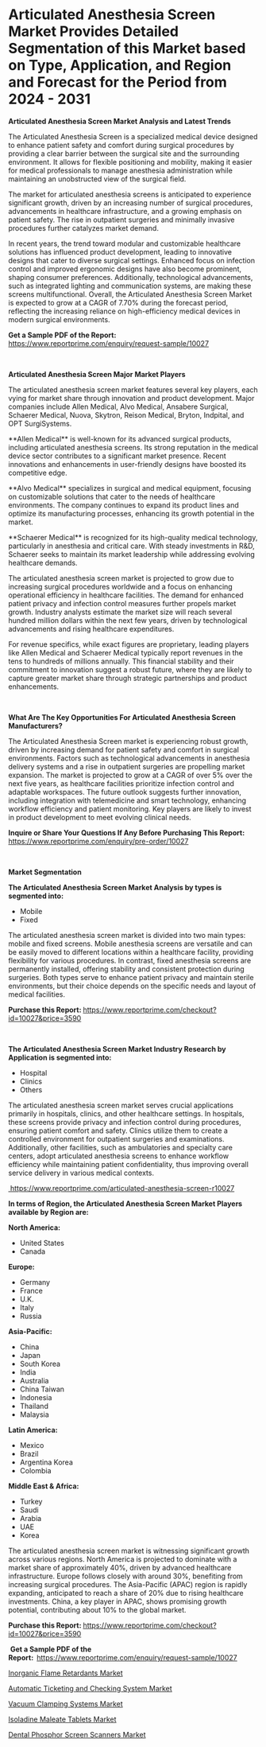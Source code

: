 <p><h1>Articulated Anesthesia Screen Market Provides Detailed Segmentation of this Market based on Type, Application, and Region and Forecast for the Period from 2024 - 2031</h1></p><p><strong>Articulated Anesthesia Screen Market Analysis and Latest Trends</strong></p>
<p><p>The Articulated Anesthesia Screen is a specialized medical device designed to enhance patient safety and comfort during surgical procedures by providing a clear barrier between the surgical site and the surrounding environment. It allows for flexible positioning and mobility, making it easier for medical professionals to manage anesthesia administration while maintaining an unobstructed view of the surgical field. </p><p>The market for articulated anesthesia screens is anticipated to experience significant growth, driven by an increasing number of surgical procedures, advancements in healthcare infrastructure, and a growing emphasis on patient safety. The rise in outpatient surgeries and minimally invasive procedures further catalyzes market demand. </p><p>In recent years, the trend toward modular and customizable healthcare solutions has influenced product development, leading to innovative designs that cater to diverse surgical settings. Enhanced focus on infection control and improved ergonomic designs have also become prominent, shaping consumer preferences. Additionally, technological advancements, such as integrated lighting and communication systems, are making these screens multifunctional. Overall, the Articulated Anesthesia Screen Market is expected to grow at a CAGR of 7.70% during the forecast period, reflecting the increasing reliance on high-efficiency medical devices in modern surgical environments.</p></p>
<p><strong>Get a Sample PDF of the Report:&nbsp;</strong> <a href="https://www.reportprime.com/enquiry/request-sample/10027?utm_campaign=904&utm_medium=2&utm_source=Github&utm_content=ia&utm_term=28112024&utm_id=articulated-anesthesia-screen">https://www.reportprime.com/enquiry/request-sample/10027</a></p>
<p>&nbsp;</p>
<p><strong>Articulated Anesthesia Screen Major Market Players</strong></p>
<p><p>The articulated anesthesia screen market features several key players, each vying for market share through innovation and product development. Major companies include Allen Medical, Alvo Medical, Ansabere Surgical, Schaerer Medical, Nuova, Skytron, Reison Medical, Bryton, Indpital, and OPT SurgiSystems.</p><p>**Allen Medical** is well-known for its advanced surgical products, including articulated anesthesia screens. Its strong reputation in the medical device sector contributes to a significant market presence. Recent innovations and enhancements in user-friendly designs have boosted its competitive edge.</p><p>**Alvo Medical** specializes in surgical and medical equipment, focusing on customizable solutions that cater to the needs of healthcare environments. The company continues to expand its product lines and optimize its manufacturing processes, enhancing its growth potential in the market.</p><p>**Schaerer Medical** is recognized for its high-quality medical technology, particularly in anesthesia and critical care. With steady investments in R&D, Schaerer seeks to maintain its market leadership while addressing evolving healthcare demands.</p><p>The articulated anesthesia screen market is projected to grow due to increasing surgical procedures worldwide and a focus on enhancing operational efficiency in healthcare facilities. The demand for enhanced patient privacy and infection control measures further propels market growth. Industry analysts estimate the market size will reach several hundred million dollars within the next few years, driven by technological advancements and rising healthcare expenditures.</p><p>For revenue specifics, while exact figures are proprietary, leading players like Allen Medical and Schaerer Medical typically report revenues in the tens to hundreds of millions annually. This financial stability and their commitment to innovation suggest a robust future, where they are likely to capture greater market share through strategic partnerships and product enhancements.</p></p>
<p>&nbsp;</p>
<p><strong>What Are The Key Opportunities For Articulated Anesthesia Screen Manufacturers?</strong></p>
<p><p>The Articulated Anesthesia Screen market is experiencing robust growth, driven by increasing demand for patient safety and comfort in surgical environments. Factors such as technological advancements in anesthesia delivery systems and a rise in outpatient surgeries are propelling market expansion. The market is projected to grow at a CAGR of over 5% over the next five years, as healthcare facilities prioritize infection control and adaptable workspaces. The future outlook suggests further innovation, including integration with telemedicine and smart technology, enhancing workflow efficiency and patient monitoring. Key players are likely to invest in product development to meet evolving clinical needs.</p></p>
<p><strong>Inquire or Share Your Questions If Any Before Purchasing This Report:</strong> <a href="https://www.reportprime.com/enquiry/pre-order/10027?utm_campaign=904&utm_medium=2&utm_source=Github&utm_content=ia&utm_term=28112024&utm_id=articulated-anesthesia-screen">https://www.reportprime.com/enquiry/pre-order/10027</a></p>
<p>&nbsp;</p>
<p><strong>Market Segmentation</strong></p>
<p><strong>The Articulated Anesthesia Screen Market Analysis by types is segmented into:</strong></p>
<p><ul><li>Mobile</li><li>Fixed</li></ul></p>
<p><p>The articulated anesthesia screen market is divided into two main types: mobile and fixed screens. Mobile anesthesia screens are versatile and can be easily moved to different locations within a healthcare facility, providing flexibility for various procedures. In contrast, fixed anesthesia screens are permanently installed, offering stability and consistent protection during surgeries. Both types serve to enhance patient privacy and maintain sterile environments, but their choice depends on the specific needs and layout of medical facilities.</p></p>
<p><strong>Purchase this Report:&nbsp;</strong><a href="https://www.reportprime.com/checkout?id=10027&price=3590&utm_campaign=904&utm_medium=2&utm_source=Github&utm_content=ia&utm_term=28112024&utm_id=articulated-anesthesia-screen">https://www.reportprime.com/checkout?id=10027&price=3590</a></p>
<p>&nbsp;</p>
<p><strong>The Articulated Anesthesia Screen Market Industry Research by Application is segmented into:</strong></p>
<p><ul><li>Hospital</li><li>Clinics</li><li>Others</li></ul></p>
<p><p>The articulated anesthesia screen market serves crucial applications primarily in hospitals, clinics, and other healthcare settings. In hospitals, these screens provide privacy and infection control during procedures, ensuring patient comfort and safety. Clinics utilize them to create a controlled environment for outpatient surgeries and examinations. Additionally, other facilities, such as ambulatories and specialty care centers, adopt articulated anesthesia screens to enhance workflow efficiency while maintaining patient confidentiality, thus improving overall service delivery in various medical contexts.</p></p>
<p><a href="https://www.reportprime.com/articulated-anesthesia-screen-r10027?utm_campaign=904&utm_medium=2&utm_source=Github&utm_content=ia&utm_term=28112024&utm_id=articulated-anesthesia-screen">&nbsp;https://www.reportprime.com/articulated-anesthesia-screen-r10027</a></p>
<p><strong>In terms of Region, the Articulated Anesthesia Screen Market Players available by Region are:</strong></p>
<p>
    <p> <strong> North America: </strong>
        <ul>
            <li>United States</li>
            <li>Canada</li>
        </ul>
        </p> 
    <p> <strong> Europe: </strong>
        <ul>
            <li>Germany</li>
            <li>France</li>
            <li>U.K.</li>
            <li>Italy</li>
            <li>Russia</li>
        </ul>
        </p> 
    <p> <strong> Asia-Pacific: </strong>
        <ul>
            <li>China</li>
            <li>Japan</li>
            <li>South Korea</li>
            <li>India</li>
            <li>Australia</li>
            <li>China Taiwan</li>
            <li>Indonesia</li>
            <li>Thailand</li>
            <li>Malaysia</li>
        </ul>
        </p> 
    <p> <strong> Latin America: </strong>
        <ul>
            <li>Mexico</li>
            <li>Brazil</li>
            <li>Argentina Korea</li>
            <li>Colombia</li>
        </ul>
        </p> 
    <p> <strong> Middle East & Africa: </strong>
        <ul>
            <li>Turkey</li>
            <li>Saudi</li>
            <li>Arabia</li>
            <li>UAE</li>
            <li>Korea</li>
        </ul>
    </p>
    </p>
<p><p>The articulated anesthesia screen market is witnessing significant growth across various regions. North America is projected to dominate with a market share of approximately 40%, driven by advanced healthcare infrastructure. Europe follows closely with around 30%, benefiting from increasing surgical procedures. The Asia-Pacific (APAC) region is rapidly expanding, anticipated to reach a share of 20% due to rising healthcare investments. China, a key player in APAC, shows promising growth potential, contributing about 10% to the global market.</p></p>
<p><strong>Purchase this Report: </strong><a href="https://www.reportprime.com/checkout?id=10027&price=3590&utm_campaign=904&utm_medium=2&utm_source=Github&utm_content=ia&utm_term=28112024&utm_id=articulated-anesthesia-screen">https://www.reportprime.com/checkout?id=10027&price=3590</a></p>
<p>&nbsp;<strong>Get a Sample PDF of the Report:&nbsp;&nbsp;</strong><a href="https://www.reportprime.com/enquiry/request-sample/10027?utm_campaign=904&utm_medium=2&utm_source=Github&utm_content=ia&utm_term=28112024&utm_id=articulated-anesthesia-screen">https://www.reportprime.com/enquiry/request-sample/10027</a></p>
<p><strong></strong></p>
<p><p><a href="https://www.linkedin.com/pulse/inorganic-flame-retardants-industry-resonance-147-amplification-jgysf?utm_campaign=904&utm_medium=2&utm_source=Github&utm_content=ia&utm_term=28112024&utm_id=articulated-anesthesia-screen">Inorganic Flame Retardants Market</a></p><p><a href="https://issuu.com/reportprime-2/docs/automatic-ticketing-and-checking-sy_a1c43d8eec44ee?utm_campaign=904&utm_medium=2&utm_source=Github&utm_content=ia&utm_term=28112024&utm_id=articulated-anesthesia-screen">Automatic Ticketing and Checking System Market</a></p><p><a href="https://www.linkedin.com/pulse/global-vacuum-clamping-systems-market-focus-product-type-hosehose-free-ccmwf?utm_campaign=904&utm_medium=2&utm_source=Github&utm_content=ia&utm_term=28112024&utm_id=articulated-anesthesia-screen">Vacuum Clamping Systems Market</a></p><p><a href="https://issuu.com/reportprime-2/docs/isoladine-maleate-tablets-market-si_c1e5b045e6bdf4?utm_campaign=904&utm_medium=2&utm_source=Github&utm_content=ia&utm_term=28112024&utm_id=articulated-anesthesia-screen">Isoladine Maleate Tablets Market</a></p><p><a href="https://github.com/antonioc6hal/Market-Research-Report-List-1/blob/main/dental-phosphor-screen-scanners-market.md?utm_campaign=904&utm_medium=2&utm_source=Github&utm_content=ia&utm_term=28112024&utm_id=articulated-anesthesia-screen">Dental Phosphor Screen Scanners Market</a></p></p>